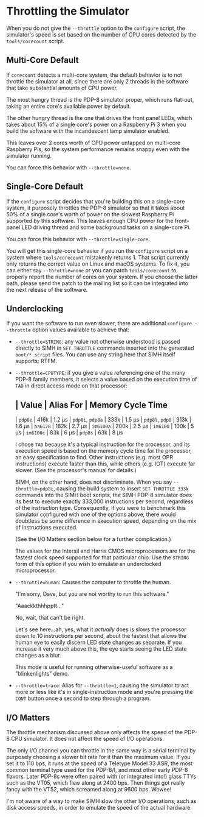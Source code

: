 # Throttling the Simulator

When you do not give the `--throttle` option to the `configure` script,
the simulator's speed is set based on the number of CPU cores detected
by the `tools/corecount` script.


## Multi-Core Default

If `corecount` detects a multi-core system, the default behavior is to
not throttle the simulator at all, since there are only 2 threads in the
software that take substantial amounts of CPU power.

The most hungry thread is the PDP-8 simulator proper, which runs flat-out,
taking an entire core's available power by default.

The other hungry thread is the one that drives the front panel LEDs,
which takes about 15% of a single core's power on a Raspberry Pi 3 when
you build the software with the incandescent lamp simulator enabled.

This leaves over 2 cores worth of CPU power untapped on multi-core
Raspberry Pis, so the system performance remains snappy even with the
simulator running.

You can force this behavior with `--throttle=none`.


## Single-Core Default

If the `configure` script decides that you're building this on a
single-core system, it purposely throttles the PDP-8 simulator so that
it takes about 50% of a single core's worth of power on the slowest
Raspberry Pi supported by this software. This leaves enough CPU power
for the front-panel LED driving thread and some background tasks on a
single-core Pi.

You can force this behavior with `--throttle=single-core`.

You will get this single-core behavior if you run the `configure` script
on a system where `tools/corecount` mistakenly returns 1.  That script
currently only returns the correct value on Linux and macOS systems.  To
fix it, you can either say `--throttle=none` or you can patch
`tools/corecount` to properly report the number of cores on your system.
If you choose the latter path, please send the patch to the mailing list
so it can be integrated into the next release of the software.


## Underclocking

If you want the software to run even slower, there are additional
`configure --throttle` option values available to achieve that:

*   `--throttle=STRING`: any value not otherwise understood is passed
    directly to SIMH in `SET THROTTLE` commands inserted into the
    generated `boot/*.script` files. You can use any string here that
    SIMH itself supports; RTFM.

*   `--throttle=CPUTYPE`: if you give a value referencing one of the
    many PDP-8 family members, it selects a value based on the execution
    time of `TAD` in direct access mode on that processor:

    | Value            | Alias For | Memory Cycle Time
    ---------------------------------------------------
    | `pdp8e`          | 416k      | 1.2 µs
    | `pdp8i`, `pdp8a` | 333k      | 1.5 µs
    | `pdp8l`, `pdp8`  | 313k      | 1.6 µs
    | `ha6120`         | 182k      | 2.7 µs
    | `im6100a`        | 200k      | 2.5 µs
    | `im6100`         | 100k      | 5 µs
    | `im6100c`        | 83k       | 6 µs
    | `pdp8s`          | 63k       | 8 µs

    I chose `TAD` because it's a typical instruction for the processor,
    and its execution speed is based on the memory cycle time for the
    processor, an easy specification to find.  Other instructions (e.g.
    most OPR instructions) execute faster than this, while others (e.g.
    IOT) execute far slower.  (See the processor's manual for details.)

    SIMH, on the other hand, does not discriminate.  When you say
    `--throttle=pdp8i`, causing the build system to insert `SET THROTTLE
    333k` commands into the SIMH boot scripts, the SIMH PDP-8 simulator
    does its best to execute exactly 333,000 instructions per second,
    regardless of the instruction type.  Consequently, if you were to
    benchmark this simulator configured with one of the options above,
    there would doubtless be some difference in execution speed,
    depending on the mix of instructions executed.
    
    (See the I/O Matters section below for a further complication.)

    The values for the Intersil and Harris CMOS microprocessors are for
    the fastest clock speed supported for that particular chip. Use the
    `STRING` form of this option if you wish to emulate an underclocked
    microprocessor.

*   `--throttle=human`: Causes the computer to throttle the human.

    "I'm sorry, Dave, but you are not worthy to run this software."

    "Aaackkthhhpptt..."

    No, wait, that can't be right.
    
    Let's see here...ah, yes, what it *actually* does is slows the
    processor down to 10 instructions per second, about the fastest that
    allows the human eye to easily discern LED state changes as
    separate.  If you increase it very much above this, the eye starts
    seeing the LED state changes as a blur.

    This mode is useful for running otherwise-useful software as a
    "blinkenlights" demo.
    
*   `--throttle=trace`: Alias for `--throttle=1`, causing the simulator
    to act more or less like it's in single-instruction mode and you're
    pressing the `CONT` button once a second to step through a program.


## I/O Matters

The throttle mechanism discussed above only affects the speed of the
PDP-8 CPU simulator. It does not affect the speed of I/O operations.

The only I/O channel you can throttle in the same way is a serial
terminal by purposely choosing a slower bit rate for it than the maximum
value. If you set it to 110 bps, it runs at the speed of a Teletype
Model 33 ASR, the most common terminal type used for the PDP-8/I, and
most other early PDP-8 flavors. Later PDP-8s were often paired with (or
integrated into!) glass TTYs such as the VT05, which flew along at 2400
bps. Then things got really fancy with the VT52, which screamed along at
9600 bps. Wowee!

I'm not aware of a way to make SIMH slow the other I/O operations, such
as disk access speeds, in order to emulate the speed of the actual
hardware.

